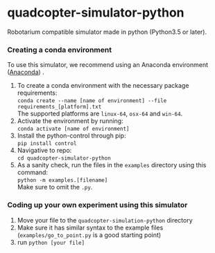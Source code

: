 # quadcopter-simulator-python
Robotarium compatible simulator made in python (Python3.5 or later).

### Creating a conda environment  
To use this simulator, we recommend using an Anaconda environment ([Anaconda](https://www.anaconda.com/distribution/))
. 
1.  To create a conda environment with the necessary package requirements:\
    ``conda create --name [name of environment] --file requirements_[platform].txt``  
    The supported platforms are `linux-64`, `osx-64` and `win-64`.
1. Activate the environment by running:\
   ``conda activate [name of environment]``
1. Install the python-control through pip:\
    ``pip install control`` 
1. Navigative to repo:\
    ``cd quadcopter-simulator-python``
1. As a sanity check, run the files in the ``examples`` directory using this command:\
``python -m examples.[filename]`` \
Make sure to omit the `.py`.

### Coding up your own experiment using this simulator
1. Move your file to the `quadcopter-simulation-python` directory
1. Make sure it has similar syntax to the example files (`examples/go_to_point.py` is a good starting point)
1. run `python [your file]`


